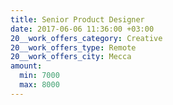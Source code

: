 ```yaml
---
title: Senior Product Designer
date: 2017-06-06 11:36:00 +03:00
20__work_offers_category: Creative
20__work_offers_type: Remote
20__work_offers_city: Mecca
amount:
  min: 7000
  max: 8000
---
```



